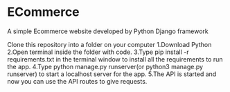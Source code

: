 # ECommerce
A simple Ecommerce website developed by Python Django framework   

Clone this repository into a folder on your computer
1.Download Python
2.Open terminal inside the folder with code.
3.Type pip install -r requirements.txt in the terminal window to install all the requirements to run the app.
4.Type python manage.py runserver(or python3 manage.py runserver) to start a localhost server for the app.
5.The API is started and now you can use the API routes to give requests.

